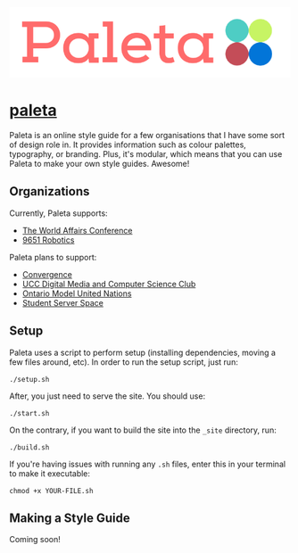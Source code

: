 ![Paleta Full Logo](img/signature.png)

# [paleta](https://matthewwang.me/paleta/)

Paleta is an online style guide for a few organisations that I have some sort of design role in. It provides information such as colour palettes, typography, or branding. Plus, it's modular, which means that you can use Paleta to make your own style guides. Awesome!

## Organizations

Currently, Paleta supports:
* [The World Affairs Conference](https://world.ac)
* [9651 Robotics](https://robotics.ucc.on.ca)

Paleta plans to support:
* [Convergence](https://convergence.today)
* [UCC Digital Media and Computer Science Club](https://dmcs.tech)
* [Ontario Model United Nations](https://omun.ca)
* [Student Server Space](https://github.com/studentserverspace/website)

## Setup

Paleta uses a script to perform setup (installing dependencies, moving a few files around, etc). In order to run the setup script, just run:

```
./setup.sh
```

After, you just need to serve the site. You should use:

```
./start.sh
```

On the contrary, if you want to build the site into the `_site` directory, run:

```
./build.sh
```

If you're having issues with running any `.sh` files, enter this in your terminal to make it executable:

```
chmod +x YOUR-FILE.sh
```

## Making a Style Guide

Coming soon!
